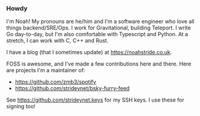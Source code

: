 ### Howdy

I'm Noah! My pronouns are he/him and I'm a software engineer who love all things
backend/SRE/Ops. I work for Gravitational, building Teleport. I write Go day-to-day, but I'm also comfortable with Typescript and Python. At a stretch, I can work with C, C++ and Rust.

I have a blog (that I sometimes update) at https://noahstride.co.uk.

FOSS is awesome, and I've made a few contributions here and there. Here are
projects I'm a maintainer of:

- https://github.com/zmb3/spotify
- https://github.com/strideynet/bsky-furry-feed

See https://github.com/strideynet.keys for my SSH keys. I use these for signing
too!
